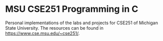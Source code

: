 # MSU CSE251 Programming in C
Personal implementations of the labs and projects for CSE251 of Michigan State University. 
The resources can be found in https://www.cse.msu.edu/~cse251/.
